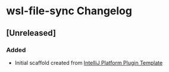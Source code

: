 <!-- Keep a Changelog guide -> https://keepachangelog.com -->

# wsl-file-sync Changelog

## [Unreleased]
### Added
- Initial scaffold created from [IntelliJ Platform Plugin Template](https://github.com/JetBrains/intellij-platform-plugin-template)
